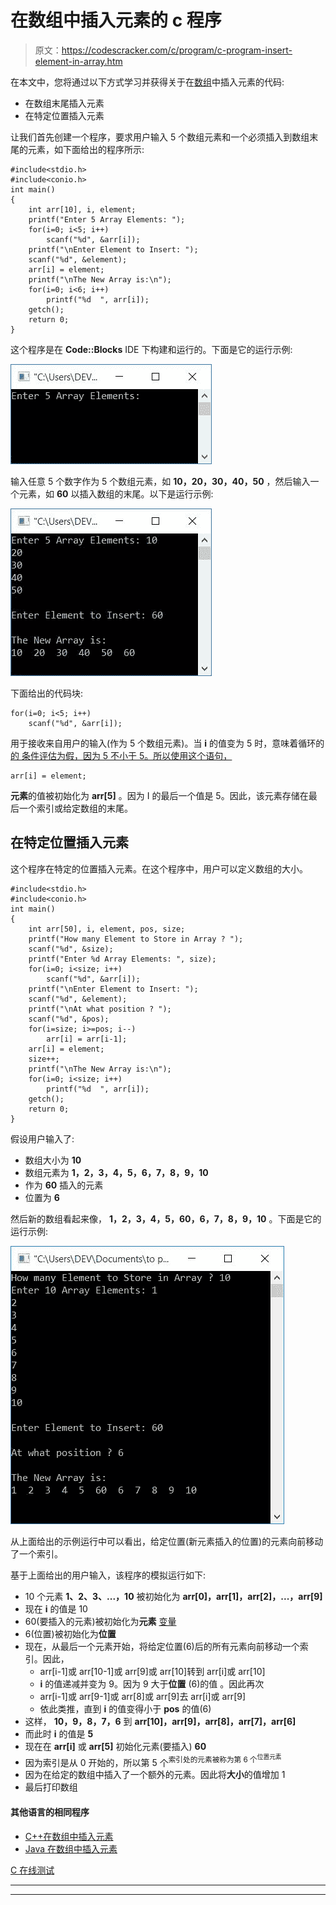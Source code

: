# 在数组中插入元素的 c 程序

> 原文：<https://codescracker.com/c/program/c-program-insert-element-in-array.htm>

在本文中，您将通过以下方式学习并获得关于在[数组](/c/c-arrays.htm)中插入元素的代码:

*   在数组末尾插入元素
*   在特定位置插入元素

让我们首先创建一个程序，要求用户输入 5 个数组元素和一个必须插入到数组末尾的元素，如下面给出的程序所示:

```
#include<stdio.h>
#include<conio.h>
int main()
{
    int arr[10], i, element;
    printf("Enter 5 Array Elements: ");
    for(i=0; i<5; i++)
        scanf("%d", &arr[i]);
    printf("\nEnter Element to Insert: ");
    scanf("%d", &element);
    arr[i] = element;
    printf("\nThe New Array is:\n");
    for(i=0; i<6; i++)
        printf("%d  ", arr[i]);
    getch();
    return 0;
}
```

这个程序是在 **Code::Blocks** IDE 下构建和运行的。下面是它的运行示例:

![c program insert element in array](img/ccc00cb32036edc8c0fecb1b2d099d42.png)

输入任意 5 个数字作为 5 个数组元素，如 **10，20，30，40，50** ，然后输入一个元素，如 **60** 以插入数组的末尾。以下是运行示例:

![insert element in array c](img/da7ffd397c12e5e5b0d9d4f272655c0d.png)

下面给出的代码块:

```
for(i=0; i<5; i++)
    scanf("%d", &arr[i]);
```

用于接收来自用户的输入(作为 5 个数组元素)。当 **i** 的值变为 5 时，意味着循环的[的 条件评估为假，因为 5 不小于 5。所以使用这个语句，](/c/c-for-loop.htm)

```
arr[i] = element;
```

**元素**的值被初始化为 **arr[5]** 。因为 I 的最后一个值是 5。因此，该元素存储在最后一个索引或给定数组的末尾。

## 在特定位置插入元素

这个程序在特定的位置插入元素。在这个程序中，用户可以定义数组的大小。

```
#include<stdio.h>
#include<conio.h>
int main()
{
    int arr[50], i, element, pos, size;
    printf("How many Element to Store in Array ? ");
    scanf("%d", &size);
    printf("Enter %d Array Elements: ", size);
    for(i=0; i<size; i++)
        scanf("%d", &arr[i]);
    printf("\nEnter Element to Insert: ");
    scanf("%d", &element);
    printf("\nAt what position ? ");
    scanf("%d", &pos);
    for(i=size; i>=pos; i--)
        arr[i] = arr[i-1];
    arr[i] = element;
    size++;
    printf("\nThe New Array is:\n");
    for(i=0; i<size; i++)
        printf("%d  ", arr[i]);
    getch();
    return 0;
}
```

假设用户输入了:

*   数组大小为 **10**
*   数组元素为 **1，2，3，4，5，6，7，8，9，10**
*   作为 **60** 插入的元素
*   位置为 **6**

然后新的数组看起来像， **1，2，3，4，5，60，6，7，8，9，10** 。下面是它的运行示例:

![insert element at position c](img/c2e2a9391fee2da5461e2c4433809292.png)

从上面给出的示例运行中可以看出，给定位置(新元素插入的位置)的元素向前移动了一个索引。

基于上面给出的用户输入，该程序的模拟运行如下:

*   10 个元素 **1、2、3、...，10** 被初始化为 **arr[0]，arr[1]，arr[2]，...，arr[9]**
*   现在 **i** 的值是 10
*   60(要插入的元素)被初始化为**元素** [变量](/c/c-variables.htm)
*   6(位置)被初始化为**位置**
*   现在，从最后一个元素开始，将给定位置(6)后的所有元素向前移动一个索引。因此，
    *   arr[i-1]或 arr[10-1]或 arr[9]或 arr[10]转到 arr[i]或 arr[10]
    *   **i** 的值递减并变为 9。因为 9 大于**位置** (6)的值 。因此再次
    *   arr[i-1]或 arr[9-1]或 arr[8]或 arr[9]去 arr[i]或 arr[9]
    *   依此类推，直到 **i** 的值变得小于 **pos** 的值(6)
*   这样， **10，9，8，7，6** 到 **arr[10]，arr[9]，arr[8]，arr[7]，arr[6]**
*   而此时 **i** 的值是 **5**
*   现在在 **arr[i]** 或 **arr[5]** 初始化元素(要插入) **60**
*   因为索引是从 0 开始的，所以第 5 个<sup>索引处的元素被称为第 6 个<sup>位置元素</sup></sup>
*   因为在给定的数组中插入了一个额外的元素。因此将**大小**的值增加 1
*   最后打印数组

#### 其他语言的相同程序

*   [C++在数组中插入元素](/cpp/program/cpp-program-insert-element-in-array.htm)
*   [Java 在数组中插入元素](/java/program/java-program-insert-element-in-array.htm)

[C 在线测试](/exam/showtest.php?subid=2)

* * *

* * *